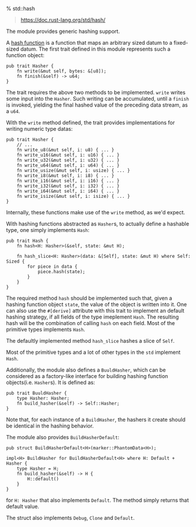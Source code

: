 % std::hash

> https://doc.rust-lang.org/std/hash/

The module provides generic hashing support.

A [hash function](https://en.wikipedia.org/wiki/Hash_function) is a function that maps an arbitrary sized datum to a fixed-sized datum. The first trait defined in this module represents such a function object:

```ignore
pub trait Hasher {
    fn write(&mut self, bytes: &[u8]);
    fn finish(&self) -> u64;
}
```

The trait requires the above two methods to be implemented. `write` writes some input into the `Hasher`. Such writing can be accumulated, until a `finish` is invoked, yielding the final hashed value of the preceding data stream, as a `u64`.

With the `write` method defined, the trait provides implementations for writing numeric type datas:

```ignore
pub trait Hasher {
    // ...
    fn write_u8(&mut self, i: u8) { ... }
    fn write_u16(&mut self, i: u16) { ... }
    fn write_u32(&mut self, i: u32) { ... }
    fn write_u64(&mut self, i: u64) { ... }
    fn write_usize(&mut self, i: usize) { ... }
    fn write_i8(&mut self, i: i8) { ... }
    fn write_i16(&mut self, i: i16) { ... }
    fn write_i32(&mut self, i: i32) { ... }
    fn write_i64(&mut self, i: i64) { ... }
    fn write_isize(&mut self, i: isize) { ... }
}
```

Internally, these functions make use of the `write` method, as we'd expect.

With hashing functions abstracted as `Hasher`s, to actually define a hashable type, one simply implements `Hash`:

```ignore
pub trait Hash {
    fn hash<H: Hasher>(&self, state: &mut H);

    fn hash_slice<H: Hasher>(data: &[Self], state: &mut H) where Self: Sized {
        for piece in data {
            piece.hash(state);
        }
    }
}
```

The required method `hash` should be implemented such that, given a hashing function object `state`, the value of the object is written into it. One can also use the `#[derive]` attribute with this trait to implement an default hashing strategy, if all fields of the type imeplement `Hash`. The resulting hash will be the combination of calling `hash` on each field. Most of the primitive types implements `Hash`.

The defaultly implemented method `hash_slice` hashes a slice of `Self`.

Most of the primitive types and a lot of other types in the `std` implement `Hash`.


Additionally, the module also defines a `BuuldHasher`, which can be considered as a factory-like interface for building hashing function objects(i.e. `Hasher`s). It is defined as:

```ignore
pub trait BuuldHasher {
    type Hasher: Hasher;
    fn build_hasher(&self) -> Self::Hasher;
}
```

Note that, for each instance of a `BuildHasher`, the hashers it create should be identical in the hashing behavior.

The module also provides `BuildHasherDefault`:

```ignore
pub struct BuildHasherDefault<H>(marker::PhantomData<H>);

impl<H> BuildHasher for BuildHasherDefault<H> where H: Default + Hasher {
    type Hasher = H;
    fn build_hasher(&self) -> H {
        H::default()
    }
}
```

for `H: Hasher` that also implements `Default`. The method simply returns that default value.

The struct also implements `Debug`, `Clone` and `Default`.
